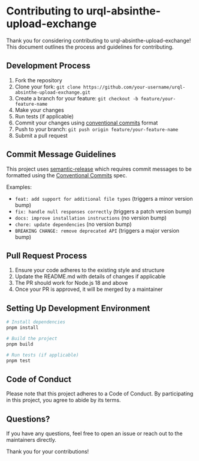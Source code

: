 # Contributing to urql-absinthe-upload-exchange

Thank you for considering contributing to urql-absinthe-upload-exchange! This document outlines the process and guidelines for contributing.

## Development Process

1. Fork the repository
2. Clone your fork: `git clone https://github.com/your-username/urql-absinthe-upload-exchange.git`
3. Create a branch for your feature: `git checkout -b feature/your-feature-name`
4. Make your changes
5. Run tests (if applicable)
6. Commit your changes using [conventional commits](https://www.conventionalcommits.org/) format
7. Push to your branch: `git push origin feature/your-feature-name`
8. Submit a pull request

## Commit Message Guidelines

This project uses [semantic-release](https://github.com/semantic-release/semantic-release) which requires commit messages to be formatted using the [Conventional Commits](https://www.conventionalcommits.org/) spec.

Examples:

- `feat: add support for additional file types` (triggers a minor version bump)
- `fix: handle null responses correctly` (triggers a patch version bump)
- `docs: improve installation instructions` (no version bump)
- `chore: update dependencies` (no version bump)
- `BREAKING CHANGE: remove deprecated API` (triggers a major version bump)

## Pull Request Process

1. Ensure your code adheres to the existing style and structure
2. Update the README.md with details of changes if applicable
3. The PR should work for Node.js 18 and above
4. Once your PR is approved, it will be merged by a maintainer

## Setting Up Development Environment

```bash
# Install dependencies
pnpm install

# Build the project
pnpm build

# Run tests (if applicable)
pnpm test
```

## Code of Conduct

Please note that this project adheres to a Code of Conduct. By participating in this project, you agree to abide by its terms.

## Questions?

If you have any questions, feel free to open an issue or reach out to the maintainers directly.

Thank you for your contributions!